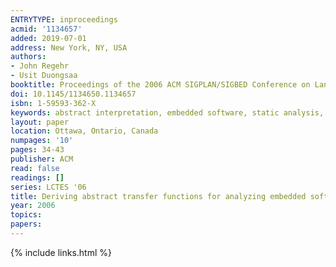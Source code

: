 ```yaml
---
ENTRYTYPE: inproceedings
acmid: '1134657'
added: 2019-07-01
address: New York, NY, USA
authors:
- John Regehr
- Usit Duongsaa
booktitle: Proceedings of the 2006 ACM SIGPLAN/SIGBED Conference on Language, Compilers, and Tool Support for Embedded Systems
doi: 10.1145/1134650.1134657
isbn: 1-59593-362-X
keywords: abstract interpretation, embedded software, static analysis, transfer functions
layout: paper
location: Ottawa, Ontario, Canada
numpages: '10'
pages: 34-43
publisher: ACM
read: false
readings: []
series: LCTES '06
title: Deriving abstract transfer functions for analyzing embedded software
year: 2006
topics:
papers:
---
```


{% include links.html %}
